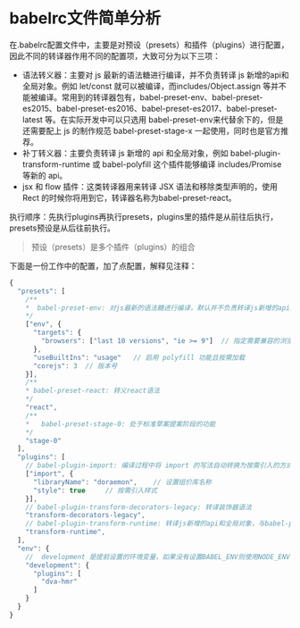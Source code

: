 # babelrc文件简单分析

在.babelrc配置文件中，主要是对预设（presets）和插件（plugins）进行配置，因此不同的转译器作用不同的配置项，大致可分为以下三项：

  - 语法转义器：主要对 js 最新的语法糖进行编译，并不负责转译 js 新增的api和全局对象。例如 let/const 就可以被编译，而includes/Object.assign 等并不能被编译。常用到的转译器包有，babel-preset-env、babel-preset-es2015、babel-preset-es2016、babel-preset-es2017、babel-preset-latest 等。在实际开发中可以只选用 babel-preset-env来代替余下的，但是还需要配上 js 的制作规范 babel-preset-stage-x 一起使用，同时也是官方推荐。
  - 补丁转义器：主要负责转译 js 新增的 api 和全局对象，例如 babel-plugin-transform-runtime 或 babel-polyfill 这个插件能够编译 includes/Promise 等新的 api。
  - jsx 和 flow 插件：这类转译器用来转译 JSX 语法和移除类型声明的，使用 Rect 的时候你将用到它，转译器名称为babel-preset-react。

执行顺序：先执行plugins再执行presets，plugins里的插件是从前往后执行，presets预设是从后往前执行。
>预设（presets）是多个插件（plugins）的组合

下面是一份工作中的配置，加了点配置，解释见注释：
```js
{
  "presets": [
    /**
    *  babel-preset-env: 对js最新的语法糖进行编译，默认并不负责转译js新增的api和全局对象，但是如果配置了 useBuiltIns 为 "usage" 则会启用 polyfill 功能 （不需要单独引入 babel-polyfill 插件了）
    */
    ["env", {
      "targets": {
        "browsers": ["last 10 versions", "ie >= 9"]  // 指定需要兼容的浏览器类型和版本，通过指定更高的浏览器版可减少插件和 polyfill 的代码量
      },
      "useBuiltIns": "usage"   // 启用 polyfill 功能且按需加载
      "corejs": 3  // 版本号
    }],
    /**
    * babel-preset-react: 转义react语法
    */
    "react",
    /**
    *   babel-preset-stage-0: 处于标准草案提案阶段的功能
    */
    "stage-0"
  ],
  "plugins": [
    // babel-plugin-import: 编译过程中将 import 的写法自动转换为按需引入的方式
    ["import", {
      "libraryName": "doraemon",    // 设置组价库名称
      "style": true     // 按需引入样式
    }],
    // babel-plugin-transform-decorators-legacy: 转译装饰器语法
    "transform-decorators-legacy",
    // babel-plugin-transform-runtime: 转译js新增的api和全局对象，与babel-polyfill功能类似，但是不会污染全局环境
    "transform-runtime",
  ],
  "env": {
    //  development 是提前设置的环境变量，如果没有设置BABEL_ENV则使用NODE_ENV，如果都没有设置默认就是development
    "development": {
      "plugins": [
        "dva-hmr"
      ]
    }
  }
}

```